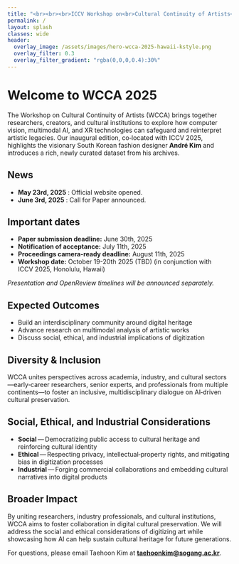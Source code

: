 ```yaml
---
title: "<br><br><br>ICCV Workshop on<br>Cultural Continuity of Artists<br><br><br>"
permalink: /
layout: splash
classes: wide
header:
  overlay_image: /assets/images/hero-wcca-2025-hawaii-kstyle.png
  overlay_filter: 0.3
  overlay_filter_gradient: "rgba(0,0,0,0.4):30%"
---
```


# Welcome to **WCCA 2025**

The Workshop on Cultural Continuity of Artists (WCCA) brings together researchers, creators, and cultural institutions to explore how computer vision, multimodal AI, and XR technologies can safeguard and reinterpret artistic legacies. Our inaugural edition, co‑located with ICCV 2025, highlights the visionary South Korean fashion designer **André Kim** and introduces a rich, newly curated dataset from his archives.

## News

- **May 23rd, 2025** : Official website opened.
- **June 3rd, 2025** : Call for Paper announced.

## Important dates
- **Paper submission deadline:** June 30th, 2025 
- **Notification of acceptance:** July 11th, 2025
- **Proceedings camera‑ready deadline:** August 11th, 2025
- **Workshop date:** October 19-20th 2025 (TBD) (in conjunction with ICCV 2025, Honolulu, Hawaii)

*Presentation and OpenReview timelines will be announced separately.*

## Expected Outcomes
- Build an interdisciplinary community around digital heritage
- Advance research on multimodal analysis of artistic works
- Discuss social, ethical, and industrial implications of digitization

## Diversity & Inclusion

WCCA unites perspectives across academia, industry, and cultural sectors—early‑career researchers, senior experts, and professionals from multiple continents—to foster an inclusive, multidisciplinary dialogue on AI‑driven cultural preservation.

## Social, Ethical, and Industrial Considerations

- **Social** — Democratizing public access to cultural heritage and reinforcing cultural identity  
- **Ethical** — Respecting privacy, intellectual‑property rights, and mitigating bias in digitization processes  
- **Industrial** — Forging commercial collaborations and embedding cultural narratives into digital products

## Broader Impact
By uniting researchers, industry professionals, and cultural institutions, WCCA
aims to foster collaboration in digital cultural preservation. We will address the
social and ethical considerations of digitizing art while showcasing how AI can
help sustain cultural heritage for future generations.

For questions, please email Taehoon Kim at **taehoonkim@sogang.ac.kr**.
